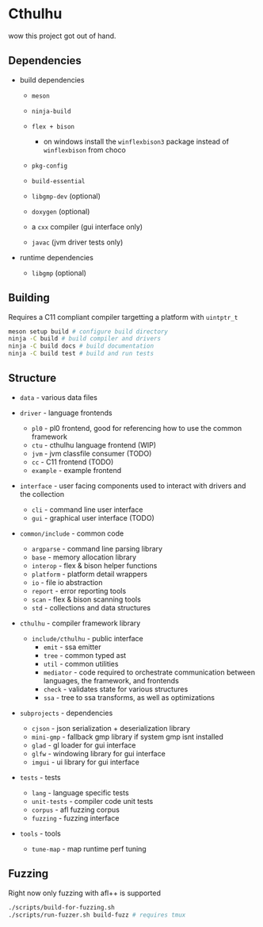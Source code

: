 # Cthulhu
wow this project got out of hand.

## Dependencies

* build dependencies
  * `meson`
  * `ninja-build`
  * `flex + bison`
    * on windows install the `winflexbison3` package instead of `winflexbison` from choco
  * `pkg-config`
  * `build-essential`
  * `libgmp-dev` (optional)
  * `doxygen` (optional)

  * a `cxx` compiler (gui interface only)
  * `javac` (jvm driver tests only)

* runtime dependencies
  * `libgmp` (optional)

## Building

Requires a C11 compliant compiler targetting a platform with `uintptr_t`

```sh
meson setup build # configure build directory
ninja -C build # build compiler and drivers
ninja -C build docs # build documentation
ninja -C build test # build and run tests
```

## Structure

* `data` - various data files

* `driver` - language frontends
  * `pl0` - pl0 frontend, good for referencing how to use the common framework
  * `ctu` - cthulhu language frontend (WIP)
  * `jvm` - jvm classfile consumer (TODO)
  * `cc` - C11 frontend (TODO)
  * `example` - example frontend

* `interface` - user facing components used to interact with drivers and the collection
  * `cli` - command line user interface
  * `gui` - graphical user interface (TODO)

* `common/include` - common code
  * `argparse` - command line parsing library
  * `base` - memory allocation library
  * `interop` - flex & bison helper functions
  * `platform` - platform detail wrappers
  * `io` - file io abstraction
  * `report` - error reporting tools
  * `scan` - flex & bison scanning tools
  * `std` - collections and data structures

* `cthulhu` - compiler framework library
  * `include/cthulhu` - public interface
    * `emit` - ssa emitter
    * `tree` - common typed ast
    * `util` - common utilities
    * `mediator` - code required to orchestrate communication between languages, the framework, and frontends
    * `check` - validates state for various structures
    * `ssa` - tree to ssa transforms, as well as optimizations

* `subprojects` - dependencies
  * `cjson` - json serialization + deserialization library
  * `mini-gmp` - fallback gmp library if system gmp isnt installed
  * `glad` - gl loader for gui interface
  * `glfw` - windowing library for gui interface
  * `imgui` - ui library for gui interface

* `tests` - tests
  * `lang` - language specific tests
  * `unit-tests` - compiler code unit tests
  * `corpus` - afl fuzzing corpus
  * `fuzzing` - fuzzing interface

* `tools` - tools
  * `tune-map` - map runtime perf tuning

## Fuzzing
Right now only fuzzing with afl++ is supported

```sh
./scripts/build-for-fuzzing.sh
./scripts/run-fuzzer.sh build-fuzz # requires tmux
```
